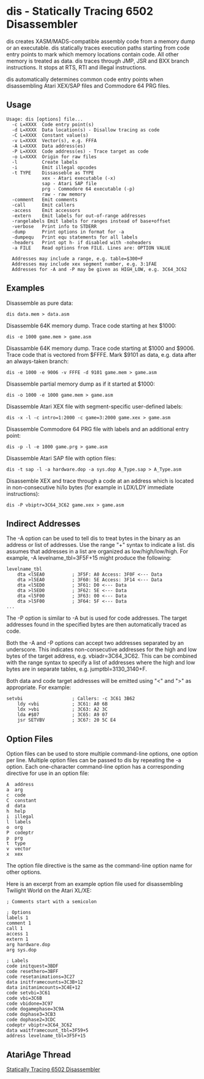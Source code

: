 dis - Statically Tracing 6502 Disassembler
==========================================

dis creates XASM/MADS-compatible assembly code from a memory dump or an
executable. dis statically traces execution paths starting from code entry
points to mark which memory locations contain code. All other memory is treated
as data. dis traces through JMP, JSR and BXX branch instructions. It stops at
RTS, RTI and illegal instructions.

dis automatically determines common code entry points when disassembling Atari
XEX/SAP files and Commodore 64 PRG files.

Usage
-----

    Usage: dis [options] file...
      -c L=XXXX  Code entry point(s)
      -d L=XXXX  Data location(s) - Disallow tracing as code
      -C L=XXXX  Constant value(s)
      -v L=XXXX  Vector(s), e.g. FFFA
      -A L=XXXX  Data address(es)
      -P L=XXXX  Code address(es) - Trace target as code
      -o L=XXXX  Origin for raw files
      -l         Create labels
      -i         Emit illegal opcodes
      -t TYPE    Dissasseble as TYPE
                 xex - Atari executable (-x)
                 sap - Atari SAP file
                 prg - Commodore 64 executable (-p)
                 raw - raw memory
      -comment   Emit comments
      -call      Emit callers
      -access    Emit accessors
      -extern    Emit labels for out-of-range addresses
      -rangelabels Emit labels for ranges instead of base+offset
      -verbose   Print info to STDERR
      -dump      Print options in format for -a
      -dumpequ   Print equ statements for all labels
      -headers   Print opt h- if disabled with -noheaders
      -a FILE    Read options from FILE. Lines are: OPTION VALUE
    
      Addresses may include a range, e.g. table=$300+F
      Addresses may include xex segment number, e.g. 3:1FAE
      Addresses for -A and -P may be given as HIGH_LOW, e.g. 3C64_3C62

Examples
--------

Disassemble as pure data:

    dis data.mem > data.asm

Disassemble 64K memory dump. Trace code starting at hex $1000:

    dis -e 1000 game.mem > game.asm

Disassamble 64K memory dump. Trace code starting at $1000 and $9006. Trace code
that is vectored from $FFFE. Mark $9101 as data, e.g. data after an
always-taken branch:

    dis -e 1000 -e 9006 -v FFFE -d 9101 game.mem > game.asm

Disassemble partial memory dump as if it started at $1000:

    dis -o 1000 -e 1000 game.mem > game.asm

Disassemble Atari XEX file with segment-specific user-defined labels:

    dis -x -l -c intro=1:2000 -c game=3:2000 game.xex > game.asm

Disassemble Commodore 64 PRG file with labels and an additional entry point:

    dis -p -l -e 1000 game.prg > game.asm

Disassemble Atari SAP file with option files:

    dis -t sap -l -a hardware.dop -a sys.dop A_Type.sap > A_Type.asm

Disassemble XEX and trace through a code at an address which is located in
non-consecutive hi/lo bytes (for example in LDX/LDY immediate instructions):

    dis -P vbiptr=3C64_3C62 game.xex > game.asm

Indirect Addresses
------------------

The -A option can be used to tell dis to treat bytes in the binary as an
address or list of addresses. Use the range "+" syntax to indicate a list.  dis
assumes that addresses in a list are organized as low/high/low/high. For
example, -A levelname\_tbl=3F5F+15 might produce the following:

    levelname_tbl
        dta <l5EA0          ; 3F5F: A0 Access: 3F0F <--- Data
        dta >l5EA0          ; 3F60: 5E Access: 3F14 <--- Data
        dta <l5ED0          ; 3F61: D0 <--- Data
        dta >l5ED0          ; 3F62: 5E <--- Data
        dta <l5F00          ; 3F63: 00 <--- Data
        dta >l5F00          ; 3F64: 5F <--- Data
    ...

The -P option is similar to -A but is used for code addresses. The target
addresses found in the specified bytes are then automatically traced as code.

Both the -A and -P options can accept two addresses separated by an underscore.
This indicates non-consecutive addresses for the high and low bytes of the
target address, e.g. vbiadr=3C64\_3C62. This can be combined with the range
syntax to specify a list of addresses where the high and low bytes are in
separate tables, e.g. jumptbl=3130\_3140+F.

Both data and code target addresses will be emitted using "<" and ">" as
appropriate. For example:

    setvbi                  ; Callers: -c 3C61 3B62
        ldy <vbi            ; 3C61: A0 6B
        ldx >vbi            ; 3C63: A2 3C
        lda #$07            ; 3C65: A9 07
        jsr SETVBV          ; 3C67: 20 5C E4

Option Files
------------

Option files can be used to store multiple command-line options, one option per
line. Multiple option files can be passed to dis by repeating the -a option.
Each one-character command-line option has a corresponding directive for use in
an option file:

    A  address
    a  arg
    c  code
    C  constant
    d  data
    h  help
    i  illegal
    l  labels
    o  org
    P  codeptr
    p  prg
    t  type
    v  vector
    x  xex

The option file directive is the same as the command-line option name for other
options.

Here is an excerpt from an example option file used for disassembling Twilight
World on the Atari XL/XE:

    ; Comments start with a semicolon
    
    ; Options
    labels 1
    comment 1
    call 1
    access 1
    extern 1
    arg hardware.dop
    arg sys.dop

    ; Labels
    code initquest=3BDF
    code resethero=3BFF
    code resetanimations=3C27
    data initframecounts=3C3B+12
    data initanimcounts=3C4E+12
    code setvbi=3C61
    code vbi=3C6B
    code vbidone=3C97
    code dogamephase=3C9A
    code dophase3=3CB3
    code dophase2=3CDC
    codeptr vbiptr=3C64_3C62
    data waitframecount_tbl=3F59+5
    address levelname_tbl=3F5F+15

AtariAge Thread
---------------

[Statically Tracing 6502 Disassembler](http://atariage.com/forums/topic/232658-statically-tracing-6502-disassembler/)
